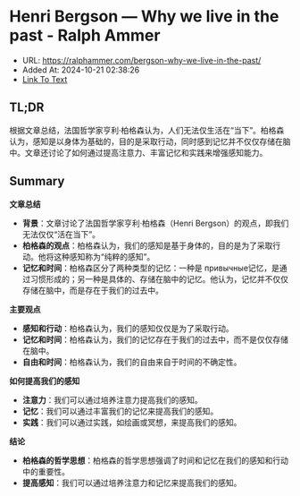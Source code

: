 # Henri Bergson — Why we live in the past - Ralph Ammer
- URL: https://ralphammer.com/bergson-why-we-live-in-the-past/
- Added At: 2024-10-21 02:38:26
- [Link To Text](2024-10-21-henri-bergson-—-why-we-live-in-the-past---ralph-ammer_raw.md)

## TL;DR
根据文章总结，法国哲学家亨利·柏格森认为，人们无法仅生活在“当下”。柏格森认为，感知是以身体为基础的，目的是采取行动，同时感到记忆并不仅仅存储在脑中。文章还讨论了如何通过提高注意力、丰富记忆和实践来增强感知能力。

## Summary
**文章总结**

*   **背景**：文章讨论了法国哲学家亨利·柏格森（Henri Bergson）的观点，即我们无法仅仅“活在当下”。
*   **柏格森的观点**：柏格森认为，我们的感知是基于身体的，目的是为了采取行动。他将这种感知称为“纯粹的感知”。
*   **记忆和时间**：柏格森区分了两种类型的记忆：一种是 привычные记忆，是通过习惯形成的；另一种是具体的、存储在脑中的记忆。他认为，记忆并不仅仅存储在脑中，而是存在于我们的过去中。

**主要观点**

*   **感知和行动**：柏格森认为，我们的感知仅仅是为了采取行动。
*   **记忆和时间**：柏格森认为，我们的记忆存在于我们的过去中，而不是仅仅存储在脑中。
*   **自由和时间**：柏格森认为，我们的自由来自于时间的不确定性。

**如何提高我们的感知**

*   **注意力**：我们可以通过培养注意力提高我们的感知。
*   **记忆**：我们可以通过丰富我们的记忆来提高我们的感知。
*   **实践**：我们可以通过实践，如绘画或冥想，来提高我们的感知。

**结论**

*   **柏格森的哲学思想**：柏格森的哲学思想强调了时间和记忆在我们的感知和行动中的重要性。
*   **提高感知**：我们可以通过培养注意力和记忆来提高我们的感知。
